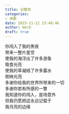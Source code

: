 ```yaml
---  
title: 记载你  
categories:  
- 诗歌  
date: 2015-11-21 23:40:46  
author: Herb  
draft: true
---  
```

你闯入了我的黑夜  
带来一整片星空  
使我的海浮出了许多游鱼  
吸食光亮  
使我的草凝结了许多露水  
倒映光亮    
多谢你给我的世界所带来的一切  
多谢你若有所感的一瞥  
我知道你的闯入，是场意外  
但我仍愿把这永远记载于  
我月亮的边缘  
